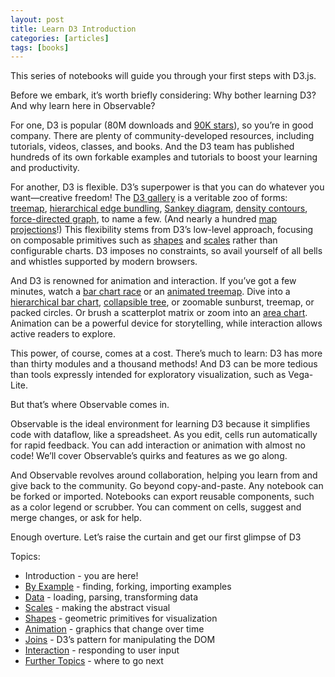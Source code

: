 ```yaml
---
layout: post
title: Learn D3 Introduction
categories: [articles]
tags: [books]
---
```


This series of notebooks will guide you through your first steps with D3.js.

Before we embark, it’s worth briefly considering: Why bother learning D3? And why learn here in Observable?

For one, D3 is popular (80M downloads and [90K stars](https://github.com/d3/d3)), so you’re in good company. There are plenty of community-developed resources, including tutorials, videos, classes, and books. And the D3 team has published hundreds of its own forkable examples and tutorials to boost your learning and productivity.

For another, D3 is flexible. D3’s superpower is that you can do whatever you want—creative freedom! The [D3 gallery](https://observablehq.com/@d3/gallery) is a veritable zoo of forms: [treemap](https://observablehq.com/@d3/treemap), [hierarchical edge bundling](https://observablehq.com/@d3/hierarchical-edge-bundling/2), [Sankey diagram](https://observablehq.com/@d3/sankey-diagram), [density contours](https://observablehq.com/@d3/density-contours), [force-directed graph](https://observablehq.com/@d3/disjoint-force-directed-graph), to name a few. (And nearly a hundred [map projections](https://observablehq.com/@d3/world-map)!) This flexibility stems from D3’s low-level approach, focusing on composable primitives such as [shapes](https://medium.com/@mbostock/introducing-d3-shape-73f8367e6d12) and [scales](https://medium.com/@mbostock/introducing-d3-scale-61980c51545f) rather than configurable charts. D3 imposes no constraints, so avail yourself of all bells and whistles supported by modern browsers.

And D3 is renowned for animation and interaction. If you’ve got a few minutes, watch a [bar chart race](https://observablehq.com/@d3/bar-chart-race) or an [animated treemap](https://observablehq.com/@d3/animated-treemap). Dive into a [hierarchical bar chart](https://observablehq.com/@d3/hierarchical-bar-chart), [collapsible tree](https://observablehq.com/@d3/collapsible-tree), or zoomable sunburst, treemap, or packed circles. Or brush a scatterplot matrix or zoom into an [area chart](https://observablehq.com/@d3/zoomable-area-chart). Animation can be a powerful device for storytelling, while interaction allows active readers to explore.

This power, of course, comes at a cost. There’s much to learn: D3 has more than thirty modules and a thousand methods! And D3 can be more tedious than tools expressly intended for exploratory visualization, such as Vega-Lite.

But that’s where Observable comes in.

Observable is the ideal environment for learning D3 because it simplifies code with dataflow, like a spreadsheet. As you edit, cells run automatically for rapid feedback. You can add interaction or animation with almost no code! We’ll cover Observable’s quirks and features as we go along.

And Observable revolves around collaboration, helping you learn from and give back to the community. Go beyond copy-and-paste. Any notebook can be forked or imported. Notebooks can export reusable components, such as a color legend or scrubber. You can comment on cells, suggest and merge changes, or ask for help.

Enough overture. Let’s raise the curtain and get our first glimpse of D3


Topics:

- Introduction - you are here!
- [By Example](https://observablehq.com/@d3/learn-d3-by-example?collection=@d3/learn-d3) - finding, forking, importing examples
- [Data](https://observablehq.com/@d3/learn-d3-data?collection=@d3/learn-d3) - loading, parsing, transforming data
- [Scales](https://observablehq.com/@d3/learn-d3-scales?collection=@d3/learn-d3) - making the abstract visual
- [Shapes](https://observablehq.com/@d3/learn-d3-shapes?collection=@d3/learn-d3) - geometric primitives for visualization
- [Animation](https://observablehq.com/@d3/learn-d3-animation?collection=@d3/learn-d3) - graphics that change over time
- [Joins](https://observablehq.com/@d3/learn-d3-joins?collection=@d3/learn-d3) - D3’s pattern for manipulating the DOM
- [Interaction](https://observablehq.com/@d3/learn-d3-interaction?collection=@d3/learn-d3) - responding to user input
- [Further Topics](https://observablehq.com/@d3/learn-d3-further-topics?collection=@d3/learn-d3) - where to go next